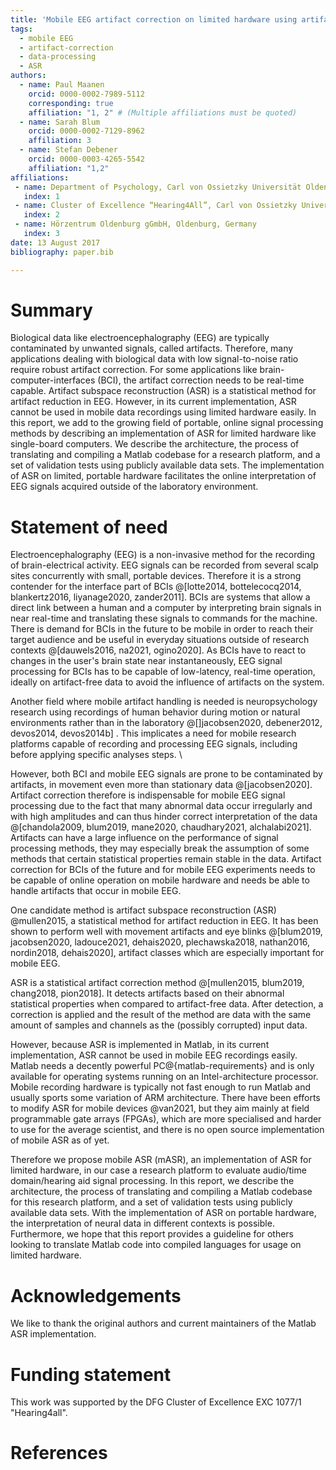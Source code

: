 ```yaml
---
title: 'Mobile EEG artifact correction on limited hardware using artifact subspace reconstruction'
tags:
  - mobile EEG
  - artifact-correction
  - data-processing
  - ASR
authors:
  - name: Paul Maanen
    orcid: 0000-0002-7989-5112
    corresponding: true
    affiliation: "1, 2" # (Multiple affiliations must be quoted)
  - name: Sarah Blum
    orcid: 0000-0002-7129-8962
    affiliation: 3
  - name: Stefan Debener
    orcid: 0000-0003-4265-5542
    affiliation: "1,2"
affiliations:
 - name: Department of Psychology, Carl von Ossietzky Universität Oldenburg, 26129 Oldenburg, Germany
   index: 1
 - name: Cluster of Excellence “Hearing4All”, Carl von Ossietzky Universität Oldenburg, Germany
   index: 2
 - name: Hörzentrum Oldenburg gGmbH, Oldenburg, Germany
   index: 3
date: 13 August 2017
bibliography: paper.bib

---
```


# Summary

Biological data like electroencephalography (EEG) are typically contaminated  by unwanted signals, called artifacts. Therefore, many applications dealing with biological data with low signal-to-noise ratio require robust artifact correction. For some applications like brain-computer-interfaces (BCI), the artifact correction needs to be real-time capable.  Artifact subspace reconstruction (ASR) is a statistical method for artifact reduction in EEG. However, in its current implementation, ASR cannot be used in mobile data recordings using limited hardware easily. In this report, we add to the growing field of portable, online signal processing methods by describing an implementation of ASR for limited hardware like single-board computers. We describe the architecture, the process of translating and compiling a Matlab codebase for a research platform, and a set of validation tests using publicly available data sets. The implementation of ASR on limited, portable hardware facilitates the online interpretation of EEG signals acquired outside of the laboratory environment.

# Statement of need

Electroencephalography (EEG) is a non-invasive method for the recording of brain-electrical activity. EEG signals can be recorded from several scalp sites concurrently with small, portable devices. Therefore it is a strong contender for the interface part of BCIs @[lotte2014, bottelecocq2014, blankertz2016, liyanage2020, zander2011]. BCIs are systems that allow a direct link between a human and a computer by interpreting brain signals in near real-time and translating these signals to commands for the machine. There is demand for BCIs in the future to be mobile in order to reach their target audience and be useful in everyday situations outside of research contexts @[dauwels2016, na2021, ogino2020]. As BCIs have to react to changes in the user's brain state near instantaneously, EEG signal processing for BCIs has to be capable of low-latency, real-time operation, ideally on artifact-free data to avoid the influence of artifacts on the system.

Another field where mobile artifact handling is needed is neuropsychology research using recordings of human behavior during motion or natural environments rather than in the laboratory @[]jacobsen2020, debener2012, devos2014, devos2014b] . This implicates a need for mobile research platforms capable of recording and processing EEG signals, including before applying specific analyses steps. \\

However, both BCI and mobile EEG signals are prone to be contaminated by artifacts, in movement even more than stationary data @[jacobsen2020]. Artifact correction therefore is indispensable for mobile EEG signal processing due to the fact that many abnormal data occur irregularly and with high amplitudes and can thus hinder correct interpretation of the data @[chandola2009, blum2019, mane2020, chaudhary2021, alchalabi2021]. Artifacts can have a large influence on the performance of signal processing methods, they may especially break the assumption of some methods that certain statistical properties remain stable in the data. Artifact correction for BCIs of the future and for mobile EEG experiments needs to be capable of online operation on mobile hardware and needs be able to handle artifacts that occur in mobile EEG. 

One candidate method is artifact subspace reconstruction (ASR) @mullen2015, a statistical method for artifact reduction in EEG. It has been shown to perform well with movement artifacts and eye blinks @[blum2019, jacobsen2020, ladouce2021, dehais2020, plechawska2018, nathan2016, nordin2018, dehais2020], artifact classes which are especially important for mobile EEG.

ASR is a statistical artifact correction method @[mullen2015, blum2019, chang2018, pion2018]. It detects artifacts based on their abnormal statistical properties when compared to artifact-free data. After detection, a correction is applied and the result of the method are data with the same amount of samples and channels as the (possibly corrupted) input data.

However, because ASR is implemented in Matlab, in its current implementation, ASR cannot be used in mobile EEG recordings easily. Matlab needs a decently powerful PC@{matlab-requirements} and is only available for operating systems running on an Intel-architecture processor. Mobile recording hardware is typically not fast enough to run Matlab and usually sports some variation of ARM architecture.
There have been efforts to modify ASR for mobile devices @van2021, but they aim mainly at field programmable gate arrays (FPGAs), which are more specialised and harder to use for the average scientist, and there is no open source implementation of mobile ASR as of yet.

Therefore we propose mobile ASR (mASR), an implementation of ASR for limited hardware, in our case a research platform to evaluate audio/time domain/hearing aid signal processing. In this report, we describe the architecture, the process of translating and compiling a Matlab codebase for this research platform, and a set of validation tests using publicly available data sets. With the implementation of ASR on portable hardware, the interpretation of neural data in different contexts is possible. Furthermore, we hope that this report provides a guideline for others looking to translate Matlab code into compiled languages for usage on limited hardware.

# Acknowledgements

We like to thank the original authors and current maintainers of the Matlab ASR implementation.

# Funding statement

This work was supported by the DFG Cluster of Excellence EXC 1077/1 "Hearing4all".

# References
